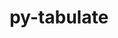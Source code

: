 ---
title: "py-tabulate"
layout: cache
categories: [package, develop]
meta: {"compilers": ["gcc@=11.4.0", "gcc@=7.3.1", "gcc@=7.5.0"], "num_specs": 19, "num_specs_by_stack": {"aws-isc": 1, "aws-isc-aarch64": 1, "hep": 6, "radiuss": 11, "root": 19}, "oss": ["amzn2", "ubuntu18.04", "ubuntu22.04"], "platforms": ["linux"], "stacks": ["aws-isc", "aws-isc-aarch64", "hep", "radiuss", "root"], "targets": ["aarch64", "x86_64_v3"], "versions": ["0.9.0"]}
spec_details: [{"compiler": "gcc@=11.4.0", "hash": "2conj4canrwvjv2muvpco7q43euxb5er", "os": "ubuntu22.04", "platform": "linux", "size": "-", "stacks": ["hep", "root"], "target": "x86_64_v3", "variants": ["build_system=python_pip"], "versions": ["0.9.0"]}, {"compiler": "gcc@=7.5.0", "hash": "3dzkkb7gq44qjefpmpw64ftwptoco5jt", "os": "ubuntu18.04", "platform": "linux", "size": "-", "stacks": ["radiuss", "root"], "target": "x86_64_v3", "variants": ["build_system=python_pip"], "versions": ["0.9.0"]}, {"compiler": "gcc@=7.5.0", "hash": "4pxj2govt2fbjgla5xaxg4ykpxulbckt", "os": "ubuntu18.04", "platform": "linux", "size": "-", "stacks": ["radiuss", "root"], "target": "x86_64_v3", "variants": ["build_system=python_pip"], "versions": ["0.9.0"]}, {"compiler": "gcc@=7.3.1", "hash": "5qqqzicb6vasrxj3g7yvkglcbmnzffs7", "os": "amzn2", "platform": "linux", "size": "-", "stacks": ["aws-isc-aarch64", "root"], "target": "aarch64", "variants": ["build_system=python_pip"], "versions": ["0.9.0"]}, {"compiler": "gcc@=7.5.0", "hash": "7tweageykdehdoqwmehvhksstz3cvy4p", "os": "ubuntu18.04", "platform": "linux", "size": "-", "stacks": ["radiuss", "root"], "target": "x86_64_v3", "variants": ["build_system=python_pip"], "versions": ["0.9.0"]}, {"compiler": "gcc@=11.4.0", "hash": "c2fyhk7zhi6zk6aqb7q55xj5ontbaw7h", "os": "ubuntu22.04", "platform": "linux", "size": "-", "stacks": ["hep", "root"], "target": "x86_64_v3", "variants": ["build_system=python_pip"], "versions": ["0.9.0"]}, {"compiler": "gcc@=11.4.0", "hash": "dwc2idsz2vqe7lpeq53mp5rrrwju2g65", "os": "ubuntu22.04", "platform": "linux", "size": "-", "stacks": ["hep", "root"], "target": "x86_64_v3", "variants": ["build_system=python_pip"], "versions": ["0.9.0"]}, {"compiler": "gcc@=7.5.0", "hash": "endhbb4xdu7rivxc2dragngpeylwfg4n", "os": "ubuntu18.04", "platform": "linux", "size": "-", "stacks": ["radiuss", "root"], "target": "x86_64_v3", "variants": ["build_system=python_pip"], "versions": ["0.9.0"]}, {"compiler": "gcc@=7.3.1", "hash": "gol45wjf7loxqqi5x6faoeyx7doen5pd", "os": "amzn2", "platform": "linux", "size": "-", "stacks": ["aws-isc", "root"], "target": "x86_64_v3", "variants": ["build_system=python_pip"], "versions": ["0.9.0"]}, {"compiler": "gcc@=7.5.0", "hash": "hmx2ba6k4fl6ukiwsmdkeioxz34ju3ht", "os": "ubuntu18.04", "platform": "linux", "size": "-", "stacks": ["radiuss", "root"], "target": "x86_64_v3", "variants": ["build_system=python_pip"], "versions": ["0.9.0"]}, {"compiler": "gcc@=7.5.0", "hash": "ihns7sohjwlarqnsbkslz5i76ph2ezee", "os": "ubuntu18.04", "platform": "linux", "size": "-", "stacks": ["radiuss", "root"], "target": "x86_64_v3", "variants": ["build_system=python_pip"], "versions": ["0.9.0"]}, {"compiler": "gcc@=11.4.0", "hash": "khmbj7cjkgvpzvqsofuqgv7nlt4pg3r5", "os": "ubuntu22.04", "platform": "linux", "size": "-", "stacks": ["hep", "root"], "target": "x86_64_v3", "variants": ["build_system=python_pip"], "versions": ["0.9.0"]}, {"compiler": "gcc@=11.4.0", "hash": "n36gbfft7pn3yeqrry7mnnjl7j3kczj3", "os": "ubuntu22.04", "platform": "linux", "size": "-", "stacks": ["hep", "root"], "target": "x86_64_v3", "variants": ["build_system=python_pip"], "versions": ["0.9.0"]}, {"compiler": "gcc@=7.5.0", "hash": "r5p7lfhvqa5lr2btxicr2mylv5ljjldw", "os": "ubuntu18.04", "platform": "linux", "size": "-", "stacks": ["radiuss", "root"], "target": "x86_64_v3", "variants": ["build_system=python_pip"], "versions": ["0.9.0"]}, {"compiler": "gcc@=7.5.0", "hash": "skkox2jxxh5vntbs6aw2mln7iwirlvfp", "os": "ubuntu18.04", "platform": "linux", "size": "-", "stacks": ["radiuss", "root"], "target": "x86_64_v3", "variants": ["build_system=python_pip"], "versions": ["0.9.0"]}, {"compiler": "gcc@=7.5.0", "hash": "tt3qgzkl22z4whklbkem2im66fayemjx", "os": "ubuntu18.04", "platform": "linux", "size": "-", "stacks": ["radiuss", "root"], "target": "x86_64_v3", "variants": ["build_system=python_pip"], "versions": ["0.9.0"]}, {"compiler": "gcc@=7.5.0", "hash": "uljciurshrhb4zrh3sacv75m527cueok", "os": "ubuntu18.04", "platform": "linux", "size": "-", "stacks": ["radiuss", "root"], "target": "x86_64_v3", "variants": ["build_system=python_pip"], "versions": ["0.9.0"]}, {"compiler": "gcc@=11.4.0", "hash": "xjiou7vzc7xrxjjhfh6vje32bqlkdhpz", "os": "ubuntu22.04", "platform": "linux", "size": "-", "stacks": ["hep", "root"], "target": "x86_64_v3", "variants": ["build_system=python_pip"], "versions": ["0.9.0"]}, {"compiler": "gcc@=7.5.0", "hash": "y7iawuprmrqn6ul5lrucq2lognwohdw7", "os": "ubuntu18.04", "platform": "linux", "size": "-", "stacks": ["radiuss", "root"], "target": "x86_64_v3", "variants": ["build_system=python_pip"], "versions": ["0.9.0"]}]
---